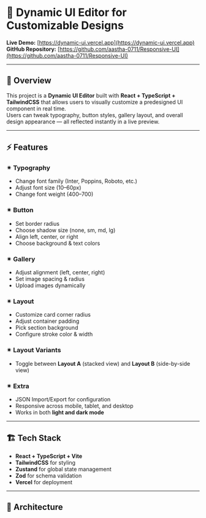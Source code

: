 # 🎨 Dynamic UI Editor for Customizable Designs

**Live Demo:** [https://dynamic-ui.vercel.app](https://dynamic-ui.vercel.app)  
**GitHub Repository:** [https://github.com/aastha-0711/Responsive-UI](https://github.com/aastha-0711/Responsive-UI)

---

## 📘 Overview
This project is a **Dynamic UI Editor** built with **React + TypeScript + TailwindCSS** that allows users to visually customize a predesigned UI component in real time.  
Users can tweak typography, button styles, gallery layout, and overall design appearance — all reflected instantly in a live preview.

---

## ⚡ Features

### ✴ Typography
- Change font family (Inter, Poppins, Roboto, etc.)
- Adjust font size (10–60px)
- Change font weight (400–700)

### ✴ Button
- Set border radius
- Choose shadow size (none, sm, md, lg)
- Align left, center, or right
- Choose background & text colors

### ✴ Gallery
- Adjust alignment (left, center, right)
- Set image spacing & radius
- Upload images dynamically

### ✴ Layout
- Customize card corner radius
- Adjust container padding
- Pick section background
- Configure stroke color & width

### ✴ Layout Variants
- Toggle between **Layout A** (stacked view) and **Layout B** (side-by-side view)

### ✴ Extra
- JSON Import/Export for configuration
- Responsive across mobile, tablet, and desktop
- Works in both **light and dark mode**

---

## 🏗️ Tech Stack
- **React + TypeScript + Vite**
- **TailwindCSS** for styling
- **Zustand** for global state management
- **Zod** for schema validation
- **Vercel** for deployment

---

## 🧠 Architecture
